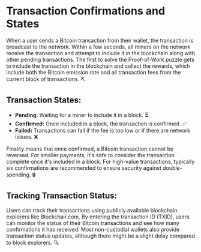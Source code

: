# Transaction Confirmations and States 

When a user sends a Bitcoin transaction from their wallet, the transaction is broadcast to the network. Within a few seconds, all miners on the network receive the transaction and attempt to include it in the blockchain along with other pending transactions. The first to solve the Proof-of-Work puzzle gets to include the transaction in the blockchain and collect the rewards, which include both the Bitcoin emission rate and all transaction fees from the current block of transactions. ⛏️

## Transaction States:
- **Pending:** Waiting for a miner to include it in a block. ⏳
- **Confirmed:** Once included in a block, the transaction is confirmed. ✅
- **Failed:** Transactions can fail if the fee is too low or if there are network issues. ❌

Finality means that once confirmed, a Bitcoin transaction cannot be reversed. For smaller payments, it's safe to consider the transaction complete once it's included in a block. For high-value transactions, typically six confirmations are recommended to ensure security against double-spending. 🔒

## Tracking Transaction Status:
Users can track their transactions using publicly available blockchain explorers like Blockchair.com. By entering the transaction ID (TXID), users can monitor the status of their Bitcoin transactions and see how many confirmations it has received. Most non-custodial wallets also provide transaction status updates, although there might be a slight delay compared to block explorers. 🔍

